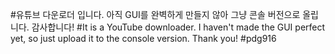 #유튜브 다운로더 입니다. 아직 GUI를 완벽하게 만들지 않아 그냥 콘솔 버전으로 올립니다. 감사합니다! 
#It is a YouTube downloader. I haven't made the GUI perfect yet, so just upload it to the console version. Thank you!
#pdg916
